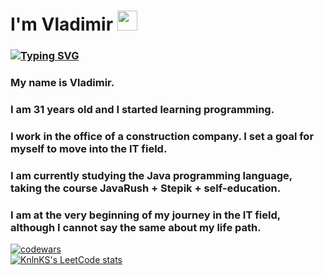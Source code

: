<h1>I'm Vladimir</a> 
<img src="https://github.com/blackcater/blackcater/raw/main/images/Hi.gif" height="32"/></h1>
<h3 align="left"><a href="https://git.io/typing-svg"><img src="https://readme-typing-svg.herokuapp.com?font=Chakra+Petch&size=40&pause=5000&color=00F7BF&width=650&lines=Hello!+I+am+learning+Java+language!" alt="Typing SVG" /></a>

<h3 align="left">My name is Vladimir.</h3>
<h3 align="left">I am 31 years old and I started learning programming.</h3>
<h3 align="left">I work in the office of a construction company. I set a goal for myself to move into the IT field.</h3>
<h3 align="left">I am currently studying the Java programming language, taking the course JavaRush + Stepik + self-education.</h3>
<h3 align="left">I am at the very beginning of my journey in the IT field, although I cannot say the same about my life path.</h3>


[![codewars](https://www.codewars.com/users/duker61/badges/large)](https://www.codewars.com/users/duker61)<br>
[![KnlnKS's LeetCode stats](https://leetcode-stats-six.vercel.app/api?username=mihailov-vb&theme=dark)](https://leetcode.com/mihailov-vb/)
